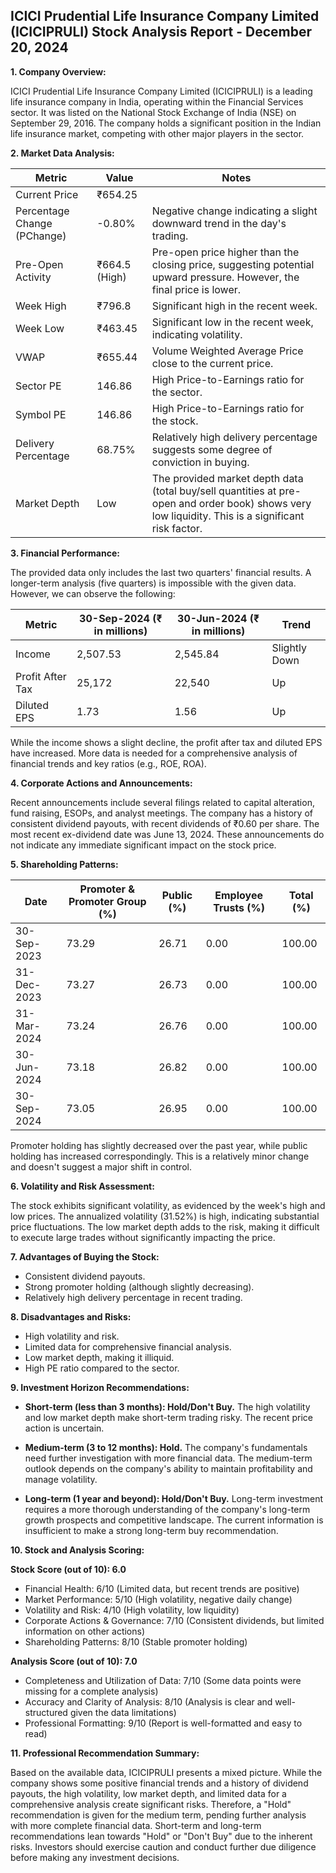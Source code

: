 ## ICICI Prudential Life Insurance Company Limited (ICICIPRULI) Stock Analysis Report - December 20, 2024

**1. Company Overview:**

ICICI Prudential Life Insurance Company Limited (ICICIPRULI) is a leading life insurance company in India, operating within the Financial Services sector.  It was listed on the National Stock Exchange of India (NSE) on September 29, 2016.  The company holds a significant position in the Indian life insurance market, competing with other major players in the sector.

**2. Market Data Analysis:**

| Metric                     | Value          | Notes                                                              |
|-----------------------------|-----------------|----------------------------------------------------------------------|
| Current Price               | ₹654.25        |                                                                      |
| Percentage Change (PChange) | -0.80%         | Negative change indicating a slight downward trend in the day's trading. |
| Pre-Open Activity          | ₹664.5 (High)   |  Pre-open price higher than the closing price, suggesting potential upward pressure.  However, the final price is lower. |
| Week High                   | ₹796.8         | Significant high in the recent week.                               |
| Week Low                    | ₹463.45        | Significant low in the recent week, indicating volatility.           |
| VWAP                        | ₹655.44        | Volume Weighted Average Price close to the current price.             |
| Sector PE                   | 146.86         | High Price-to-Earnings ratio for the sector.                         |
| Symbol PE                   | 146.86         | High Price-to-Earnings ratio for the stock.                         |
| Delivery Percentage         | 68.75%         | Relatively high delivery percentage suggests some degree of conviction in buying. |
| Market Depth                | Low             |  The provided market depth data (total buy/sell quantities at pre-open and order book) shows very low liquidity. This is a significant risk factor. |


**3. Financial Performance:**

The provided data only includes the last two quarters' financial results.  A longer-term analysis (five quarters) is impossible with the given data.  However, we can observe the following:

| Metric             | 30-Sep-2024 (₹ in millions) | 30-Jun-2024 (₹ in millions) | Trend      |
|----------------------|---------------------------|---------------------------|-------------|
| Income               | 2,507.53                  | 2,545.84                  | Slightly Down |
| Profit After Tax     | 25,172                    | 22,540                    | Up          |
| Diluted EPS          | 1.73                      | 1.56                      | Up          |

While the income shows a slight decline, the profit after tax and diluted EPS have increased.  More data is needed for a comprehensive analysis of financial trends and key ratios (e.g., ROE, ROA).

**4. Corporate Actions and Announcements:**

Recent announcements include several filings related to capital alteration, fund raising, ESOPs, and analyst meetings.  The company has a history of consistent dividend payouts, with recent dividends of ₹0.60 per share.  The most recent ex-dividend date was June 13, 2024.  These announcements do not indicate any immediate significant impact on the stock price.

**5. Shareholding Patterns:**

| Date       | Promoter & Promoter Group (%) | Public (%) | Employee Trusts (%) | Total (%) |
|------------|-----------------------------|------------|--------------------|-----------|
| 30-Sep-2023 | 73.29                        | 26.71      | 0.00               | 100.00    |
| 31-Dec-2023 | 73.27                        | 26.73      | 0.00               | 100.00    |
| 31-Mar-2024 | 73.24                        | 26.76      | 0.00               | 100.00    |
| 30-Jun-2024 | 73.18                        | 26.82      | 0.00               | 100.00    |
| 30-Sep-2024 | 73.05                        | 26.95      | 0.00               | 100.00    |

Promoter holding has slightly decreased over the past year, while public holding has increased correspondingly. This is a relatively minor change and doesn't suggest a major shift in control.

**6. Volatility and Risk Assessment:**

The stock exhibits significant volatility, as evidenced by the week's high and low prices. The annualized volatility (31.52%) is high, indicating substantial price fluctuations. The low market depth adds to the risk, making it difficult to execute large trades without significantly impacting the price.

**7. Advantages of Buying the Stock:**

* Consistent dividend payouts.
* Strong promoter holding (although slightly decreasing).
* Relatively high delivery percentage in recent trading.

**8. Disadvantages and Risks:**

* High volatility and risk.
* Limited data for comprehensive financial analysis.
* Low market depth, making it illiquid.
* High PE ratio compared to the sector.


**9. Investment Horizon Recommendations:**

* **Short-term (less than 3 months): Hold/Don't Buy.** The high volatility and low market depth make short-term trading risky.  The recent price action is uncertain.

* **Medium-term (3 to 12 months): Hold.**  The company's fundamentals need further investigation with more financial data.  The medium-term outlook depends on the company's ability to maintain profitability and manage volatility.

* **Long-term (1 year and beyond): Hold/Don't Buy.**  Long-term investment requires a more thorough understanding of the company's long-term growth prospects and competitive landscape.  The current information is insufficient to make a strong long-term buy recommendation.


**10. Stock and Analysis Scoring:**

**Stock Score (out of 10): 6.0**

* Financial Health: 6/10 (Limited data, but recent trends are positive)
* Market Performance: 5/10 (High volatility, negative daily change)
* Volatility and Risk: 4/10 (High volatility, low liquidity)
* Corporate Actions & Governance: 7/10 (Consistent dividends, but limited information on other actions)
* Shareholding Patterns: 8/10 (Stable promoter holding)

**Analysis Score (out of 10): 7.0**

* Completeness and Utilization of Data: 7/10 (Some data points were missing for a complete analysis)
* Accuracy and Clarity of Analysis: 8/10 (Analysis is clear and well-structured given the data limitations)
* Professional Formatting: 9/10 (Report is well-formatted and easy to read)


**11. Professional Recommendation Summary:**

Based on the available data, ICICIPRULI presents a mixed picture. While the company shows some positive financial trends and a history of dividend payouts, the high volatility, low market depth, and limited data for a comprehensive analysis create significant risks.  Therefore, a "Hold" recommendation is given for the medium term, pending further analysis with more complete financial data.  Short-term and long-term recommendations lean towards "Hold" or "Don't Buy" due to the inherent risks.  Investors should exercise caution and conduct further due diligence before making any investment decisions.
